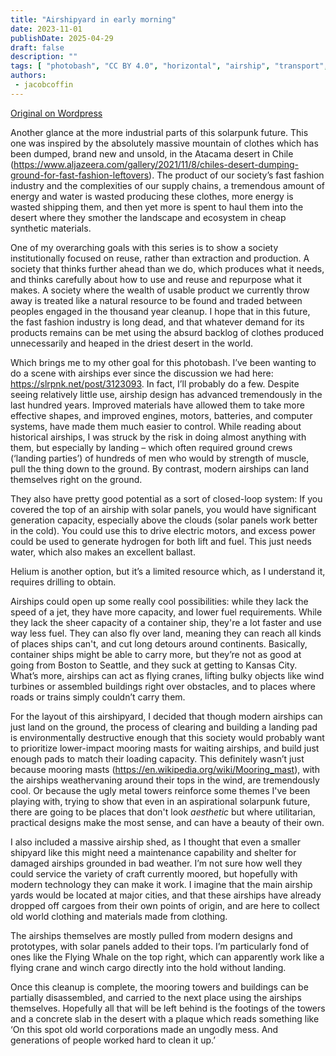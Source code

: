 ```yaml
---
title: "Airshipyard in early morning"
date: 2023-11-01
publishDate: 2025-04-29
draft: false
description: ""
tags: [ "photobash", "CC BY 4.0", "horizontal", "airship", "transport", "desert"]
authors:
 - jacobcoffin
---
```


[Original on Wordpress](https://jacobcoffinwrites.wordpress.com/2023/11/01/airshipyard-in-early-morning-photobash/)

Another glance at the more industrial parts of this solarpunk future. This one was inspired by the absolutely massive mountain of clothes which has been dumped, brand new and unsold, in the Atacama desert in Chile (https://www.aljazeera.com/gallery/2021/11/8/chiles-desert-dumping-ground-for-fast-fashion-leftovers). The product of our society’s fast fashion industry and the complexities of our supply chains, a tremendous amount of energy and water is wasted producing these clothes, more energy is wasted shipping them, and then yet more is spent to haul them into the desert where they smother the landscape and ecosystem in cheap synthetic materials. 

One of my overarching goals with this series is to show a society institutionally focused on reuse, rather than extraction and production. A society that thinks further ahead than we do, which produces what it needs, and thinks carefully about how to use and reuse and repurpose what it makes. A society where the wealth of usable product we currently throw away is treated like a natural resource to be found and traded between peoples engaged in the thousand year cleanup. I hope that in this future, the fast fashion industry is long dead, and that whatever demand for its products remains can be met using the absurd backlog of clothes produced unnecessarily and heaped in the driest desert in the world. 

Which brings me to my other goal for this photobash. I’ve been wanting to do a scene with airships ever since the discussion we had here: https://slrpnk.net/post/3123093. In fact, I’ll probably do a few. Despite seeing relatively little use, airship design has advanced tremendously in the last hundred years. Improved materials have allowed them to take more effective shapes, and improved engines, motors, batteries, and computer systems, have made them much easier to control. While reading about historical airships, I was struck by the risk in doing almost anything with them, but especially by landing – which often required ground crews (‘landing parties’) of hundreds of men who would by strength of muscle, pull the thing down to the ground. By contrast, modern airships can land themselves right on the ground. 

They also have pretty good potential as a sort of closed-loop system: If you covered the top of an airship with solar panels, you would have significant generation capacity, especially above the clouds (solar panels work better in the cold). You could use this to drive electric motors, and excess power could be used to generate hydrogen for both lift and fuel. This just needs water, which also makes an excellent ballast.

Helium is another option, but it’s a limited resource which, as I understand it, requires drilling to obtain. 

Airships could open up some really cool possibilities: while they lack the speed of a jet, they have more capacity, and lower fuel requirements. While they lack the sheer capacity of a container ship, they're a lot faster and use way less fuel. They can also fly over land, meaning they can reach all kinds of places ships can't, and cut long detours around continents. Basically, container ships might be able to carry more, but they’re not as good at going from Boston to Seattle, and they suck at getting to Kansas City. What’s more, airships can act as flying cranes, lifting bulky objects like wind turbines or assembled buildings right over obstacles, and to places where roads or trains simply couldn’t carry them. 

For the layout of this airshipyard, I decided that though modern airships can just land on the ground, the process of clearing and building a landing pad is environmentally destructive enough that this society would probably want to prioritize lower-impact mooring masts for waiting airships, and build just enough pads to match their loading capacity. This definitely wasn’t just because mooring masts (https://en.wikipedia.org/wiki/Mooring_mast), with the airships weathervaning around their tops in the wind, are tremendously cool. Or because the ugly metal towers reinforce some themes I've been playing with, trying to show that even in an aspirational solarpunk future, there are going to be places that don't look *aesthetic* but where utilitarian, practical designs make the most sense, and can have a beauty of their own. 

I also included a massive airship shed, as I thought that even a smaller shipyard like this might need a maintenance capability and shelter for damaged airships grounded in bad weather. I’m not sure how well they could service the variety of craft currently moored, but hopefully with modern technology they can make it work. I imagine that the main airship yards would be located at major cities, and that these airships have already dropped off cargoes from their own points of origin, and are here to collect old world clothing and materials made from clothing. 

The airships themselves are mostly pulled from modern designs and prototypes, with solar panels added to their tops. I’m particularly fond of ones like the Flying Whale on the top right, which can apparently work like a flying crane and winch cargo directly into the hold without landing. 

Once this cleanup is complete, the mooring towers and buildings can be partially disassembled, and carried to the next place using the airships themselves. Hopefully all that will be left behind is the footings of the towers and a concrete slab in the desert with a plaque which reads something like ‘On this spot old world corporations made an ungodly mess. And generations of people worked hard to clean it up.’ 


